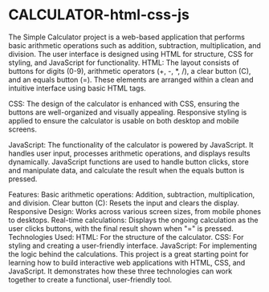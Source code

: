 # CALCULATOR-html-css-js
 The Simple Calculator project is a web-based application that performs basic arithmetic operations such as addition, subtraction, multiplication, and division. The user interface is designed using HTML for structure, CSS for styling, and JavaScript for functionality.
HTML: The layout consists of buttons for digits (0-9), arithmetic operators (+, -, *, /), a clear button (C), and an equals button (=). These elements are arranged within a clean and intuitive interface using basic HTML tags.

CSS: The design of the calculator is enhanced with CSS, ensuring the buttons are well-organized and visually appealing. Responsive styling is applied to ensure the calculator is usable on both desktop and mobile screens.

JavaScript: The functionality of the calculator is powered by JavaScript. It handles user input, processes arithmetic operations, and displays results dynamically. JavaScript functions are used to handle button clicks, store and manipulate data, and calculate the result when the equals button is pressed.

Features:
Basic arithmetic operations: Addition, subtraction, multiplication, and division.
Clear button (C): Resets the input and clears the display.
Responsive Design: Works across various screen sizes, from mobile phones to desktops.
Real-time calculations: Displays the ongoing calculation as the user clicks buttons, with the final result shown when "=" is pressed.
Technologies Used:
HTML: For the structure of the calculator.
CSS: For styling and creating a user-friendly interface.
JavaScript: For implementing the logic behind the calculations.
This project is a great starting point for learning how to build interactive web applications with HTML, CSS, and JavaScript. It demonstrates how these three technologies can work together to create a functional, user-friendly tool.
